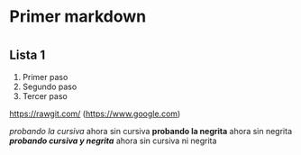 ### <H1> Primer markdown
# <H2> Lista 1

1. Primer paso
2. Segundo paso
3. Tercer paso

https://rawgit.com/
(https://www.google.com)

_probando la cursiva_ ahora sin cursiva
**probando la negrita** ahora sin negrita
_**probando cursiva y negrita**_ ahora sin cursiva ni negrita

